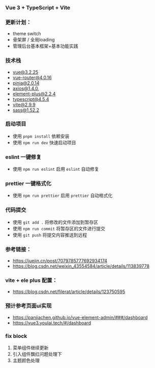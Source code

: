 
### Vue 3 + TypeScript + Vite


### 更新计划：
- theme switch
- 骨架屏 / 全局loading
- 管理后台基本框架+基本功能实践

### 技术栈
- vue@3.2.25
- vue-router@4.0.16
- pinia@2.0.14
- axios@1.4.0,
- element-plus@2.2.4
- typescript@4.5.4
- vite@2.9.9
- sass@1.52.2

### 启动项目
- 使用 `pnpm install` 依赖安装
- 使用 `npm run dev` 快速启动项目 

### eslint 一键修复
- 使用 `npm run eslint` 启用 `eslint` 自动修复

### prettier 一键格式化
- 使用 `npm run prettier` 启用 `prettier` 自动格式化

### 代码提交
- 使用 `git add .` 将修改的文件添加到暂存区
- 使用 `npm run commit` 将暂存区的文件进行提交
- 使用 `git push` 将提交内容推送到远程

### 参考链接：
- https://juejin.cn/post/7079785777692934174
- https://blog.csdn.net/weixin_43554584/article/details/113839778
### vite + ele plus 配置：
- https://blog.csdn.net/filerat/article/details/123750595
### 预计参考页面ui实现
- https://panjiachen.github.io/vue-element-admin/###/dashboard
- https://vue3.youlai.tech/#/dashboard


### fix block
1. 菜单组件继续更新
2. 引入组件飘红问题处理下
3. 主题颜色处理

